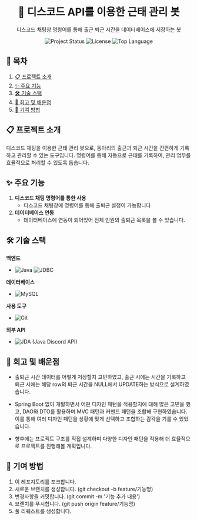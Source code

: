 <div align='center'>
   
   # 🏃 디스코드 API를 이용한 근태 관리 봇
   디스코드 채팅창 명령어를 통해 출근 퇴근 시간을 데이터베이스에 저장하는 봇
   
  <img src="https://img.shields.io/badge/status-active-brightgreen" alt="Project Status">
  <img src="https://img.shields.io/badge/license-MIT-blue" alt="License">
  <img src="https://img.shields.io/github/languages/top/LSH-1082/DiscordIGooseBot" alt="Top Language">

   
</div>


## 📖 목차
1. [📋 프로젝트 소개](#-프로젝트-소개)
2. [✨ 주요 기능](#-주요-기능)
3. [🛠️ 기술 스택](#%EF%B8%8F-기술-스택)
4. [🧠 회고 및 배운점](-회고-및-배운점)
5. [🤝 기여 방법](#-기여-방법)


## 📋 프로젝트 소개

디스코드 채팅을 이용한 근태 관리 봇으로, 동아리의 출근과 퇴근 시간을 간편하게 기록하고 관리할 수 있는 도구입니다. 
명령어를 통해 자동으로 근태를 기록하여, 관리 업무를 효율적으로 처리할 수 있도록 돕습니다.

## ✨ 주요 기능

1. **디스코드 채팅 명령어를 통한 사용**  
   - 디스코드 채팅창에 명령어를 통해 출퇴근 설정이 가능합니다  
2. **데이터베이스 연동**  
   - 데이터베이스에 연동이 되어있어 전체 인원의 출퇴근 목록을 볼 수 있습니다.  


## 🛠️ 기술 스택


**백엔드**
- ![Java](https://img.shields.io/badge/Java-007396?style=flat&logo=java&logoColor=white)
![JDBC](https://img.shields.io/badge/JDBC-007396?style=flat&logo=java&logoColor=white)

**데이터베이스**
- ![MySQL](https://img.shields.io/badge/MySQL-4479A1?style=flat&logo=mysql&logoColor=white)

**사용 도구**
- ![Git](https://img.shields.io/badge/Git-F05032?style=flat&logo=git&logoColor=white)

**외부 API**
- ![JDA (Java Discord API)](https://img.shields.io/badge/JDA%20(Java%20Discord%20API)-7289DA?style=flat&logo=discord&logoColor=white)


## 🧠 회고 및 배운점

- 출퇴근 시간 데이터를 어떻게 저장할지 고민하였고, 출근 시에는 시간을 기록하고 퇴근 시에는 해당 row의 퇴근 시간을 NULL에서 UPDATE하는 방식으로 설계하였습니다.

- Spring Boot 없이 개발하면서 어떤 디자인 패턴을 적용할지에 대해 많은 고민을 했고, DAO와 DTO를 활용하며 MVC 패턴과 커맨드 패턴을 조합해 구현하였습니다.
  이를 통해 여러 디자인 패턴을 상황에 맞게 선택하고 조합하는 감각을 기를 수 있었습니다.

- 향후에는 프로젝트 구조를 직접 설계하며 다양한 디자인 패턴을 적용해 더 효율적으로 프로젝트를 진행해볼 계획입니다.


## 🤝 기여 방법

1. 이 레포지토리를 포크합니다.
2. 새로운 브랜치를 생성합니다. (git checkout -b feature/기능명)
3. 변경사항을 커밋합니다. (git commit -m '기능 추가 내용')
4. 브랜치를 푸시합니다. (git push origin feature/기능명)
5. 풀 리퀘스트를 생성합니다.
